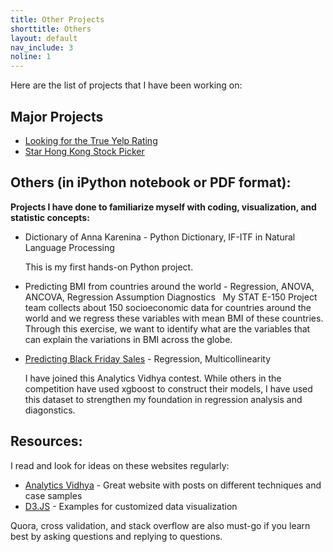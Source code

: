 ```yaml
---
title: Other Projects
shorttitle: Others
layout: default
nav_include: 3
noline: 1
---
```


Here are the list of projects that I have been working on:

## Major Projects
 
- [Looking for the True Yelp Rating](YelpReview.html) 
- [Star Hong Kong Stock Picker](starstockpicker.html)
 
 
## Others (in iPython notebook or PDF format):
 
**Projects I have done to familiarize myself with coding, visualization, and statistic concepts:**
- Dictionary of Anna Karenina - Python Dictionary, IF-ITF in Natural Language Processing

  This is my first hands-on Python project. 


- Predicting BMI from countries around the world - Regression, ANOVA, ANCOVA, Regression Assumption Diagnostics
  
  My STAT E-150 Project team collects about 150 socioeconomic data for countries around the world and we regress these variables with mean BMI of these countries. Through this exercise, we want to identify what are the variables that can explain the variations in BMI across the globe. 
  
  
- [Predicting Black Friday Sales](/sideproj/BlackFridayRegressionModel.ipynb) - Regression, Multicollinearity
 
  I have joined this Analytics Vidhya contest. While others in the competition have used xgboost to construct their models, I have used this dataset to strengthen my foundation in regression analysis and diagonstics.
 
 
## Resources:
I read and look for ideas on these websites regularly:
 
- [Analytics Vidhya](https://www.analyticsvidhya.com/) - Great website with posts on different techniques and case samples
- [D3.JS](https://github.com/d3/d3/wiki/Gallery) - Examples for customized data visualization 
 
 Quora, cross validation, and stack overflow are also must-go if you learn best by asking questions and replying to questions. 
